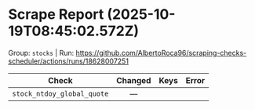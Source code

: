 # Scrape Report (2025-10-19T08:45:02.572Z)

Group: `stocks`  |  Run: https://github.com/AlbertoRoca96/scraping-checks-scheduler/actions/runs/18628007251

| Check | Changed | Keys | Error |
|---|:---:|:--|:--|
| `stock_ntdoy_global_quote` | — |  |  |
